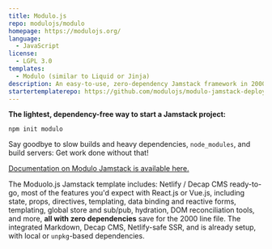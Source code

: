 ```yaml
---
title: Modulo.js
repo: modulojs/modulo
homepage: https://modulojs.org/
language:
  - JavaScript
license:
  - LGPL 3.0
templates:
  - Modulo (similar to Liquid or Jinja)
description: An easy-to-use, zero-dependency Jamstack framework in 2000 lines
startertemplaterepo: https://github.com/modulojs/modulo-jamstack-deploy
---
```


**The lightest, dependency-free way to start a Jamstack project:**

```
npm init modulo
```

Say goodbye to slow builds and heavy dependencies, `node_modules`, and build
servers: Get work done without that!

[Documentation on Modulo Jamstack is available here.](https://modulojs.org/tutorial/building-apps/part1.html)


The Moduolo.js Jamstack template includes: Netlify / Decap CMS ready-to-go,
most of the features you'd expect with React.js or Vue.js, including state,
props, directives, templating, data binding and reactive forms, templating,
global store and sub/pub, hydration, DOM reconciliation tools, and more, **all
with zero dependencies** save for the 2000 line file. The integrated Markdown,
Decap CMS, Netlify-safe SSR, and is already setup, with local or `unpkg`-based
dependencies.

